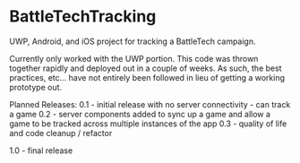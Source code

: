 # BattleTechTracking
 UWP, Android, and iOS project for tracking a BattleTech campaign.

Currently only worked with the UWP portion.  This code was thrown together rapidly and deployed out in a couple of weeks.  As such, the best practices, etc... have not entirely been followed in lieu of getting a working prototype out.

Planned Releases:
0.1 - initial release with no server connectivity - can track a game
0.2 - server components added to sync up a game and allow a game to be tracked across multiple instances of the app
0.3 - quality of life and code cleanup / refactor

1.0 - final release
